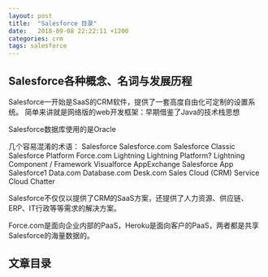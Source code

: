 ```yaml
---
layout: post
title:  "Salesforce 目录"
date:   2018-09-08 22:22:11 +1200
categories: crm
tags: salesforce
---
```


## Salesforce各种概念、名词与发展历程  

Salesforce一开始是SaaS的CRM软件，提供了一套高度自由化可定制的设置系统。
简单来讲就是网络版的web开发框架：早期借鉴了Java的技术栈思想

Salesforce数据库使用的是Oracle

几个容易混淆的术语：
Salesforce
Salesforce.com
Salesforce Classic
Salesforce Platform
Force.com
Lightning
Lightning Platform?
Lightning Component / Framework
Visualforce
AppExchange
Salesforce App
Salesforce1
Data.com
Database.com
Desk.com
Sales Cloud (CRM)
Service Cloud
Chatter

Salesforce不仅仅以提供了CRM的SaaS方案，还提供了人力资源、供应链、ERP、IT行政等等需求的解决方案。

Force.com是面向企业内部的PaaS，Heroku是面向客户的PaaS，两者都是共享Salesforce的海量数据的。

## 文章目录